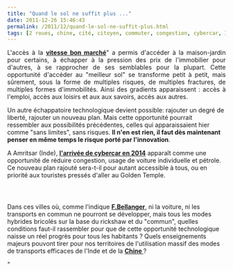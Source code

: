 ```yaml
---
title: "Quand le sol ne suffit plus ..."
date: 2011-12-26 15:46:43
permalink: /2011/12/quand-le-sol-ne-suffit-plus.html
tags: [2 roues, chine, cité, citoyen, commuter, congestion, cybercar, Infrastructure, innovation, mode doux, multimodes, rickshaw, véhicule mono-usage]
---
```


<p style="text-align: justify">L'accès à la <a href=""http://www.addrn.fr/fileadmin/user_upload/observatoires/mobilite/mobilite_w.pdf"" target=""_blank""><strong>vitesse bon marché</strong></a>" a permis d'accéder à la maison-jardin pour certains, à échapper à la pression des prix de l'immobilier pour d'autres, à se rapprocher de ses semblables pour la plupart. Cette opportunité d'accéder au "meilleur sol" se transforme petit à petit, mais sûrement, sous la forme de multiples risques, de multiples fractures, de multiples formes d'immobilités. Ainsi des gradients apparaissent : accès à l'emploi, accès aux loisirs et aux aux savoirs, accès aux autres.</p> <p style=""text-align: justify"">Un autre échappatoire technologique devient possible: rajouter un degré de liberté, rajouter un nouveau plan. Mais cette opportunité pourrait ressembler aux possibilités précédentes, celles qui apparaissaient hier  comme "sans limites", sans risques. <strong>Il n'en est rien, il faut dès maintenant penser en même temps le risque porté par l'innovation</strong>. </p>  <!--more-->  A Amritsar (Inde), <a href=""http://www.ultraglobalprt.com/worlds-largest-urban-prt-system-announced/"" target=""_blank""><strong>l'arrivée de cybercar en 2014</strong></a> apparaît comme une opportunité de réduire congestion, usage de voiture individuelle et pétrole. Ce nouveau plan rajouté sera-t-il pour autant accessible à tous, ou en priorité aux touristes pressés d'aller au Golden Temple. <p><a href="https://gabrielplassat.github.io/transportsdufutur/wp-content/uploads/sites/6/old/6a0120a66d2ad4970b01675f68eaba970b-pi.jpg""><img alt=""Ultra_amritsar_2-1024x486"" border=""0"" class=""asset  asset-image at-xid-6a0120a66d2ad4970b01675f68eaba970b image-full"" src=""/wp-content/uploads/sites/6/old/6a0120a66d2ad4970b01675f68eaba970b-800wi.jpg"" title=""Ultra_amritsar_2-1024x486"" /></a></p> <p><a href="https://gabrielplassat.github.io/transportsdufutur/wp-content/uploads/sites/6/old/6a0120a66d2ad4970b0162fe748f3a970d-pi.jpg""><img alt=""Zero pollution pods Asr 1"" border=""0"" class=""asset  asset-image at-xid-6a0120a66d2ad4970b0162fe748f3a970d image-full"" src=""/wp-content/uploads/sites/6/old/6a0120a66d2ad4970b0162fe748f3a970d-800wi.jpg"" title=""Zero pollution pods Asr 1"" /></a></p> <p><a href="https://gabrielplassat.github.io/transportsdufutur/wp-content/uploads/sites/6/old/6a0120a66d2ad4970b015438f35cb0970c-pi.jpg""><img alt=""Zero Polluting Pods"" border=""0"" class=""asset  asset-image at-xid-6a0120a66d2ad4970b015438f35cb0970c image-full"" src=""/wp-content/uploads/sites/6/old/6a0120a66d2ad4970b015438f35cb0970c-800wi.jpg"" title=""Zero Polluting Pods"" /></a></p> <p style=""text-align: justify"">Dans ces villes où, comme l'indique <a href=""http://transit-city.blogspot.com/2011/12/dacca-light-mobility.html"" target=""_blank""><strong>F.Bellanger</strong></a>, ni la voiture, ni les transports en commun ne pourront se développer, mais tous les modes hybrides bricolés sur la base du rickshaw et du "commun", quelles conditions faut-il rassembler pour que de cette opportunité technologique naisse un réel progrès pour tous les habitants ? Quels enseignements majeurs pouvont tirer pour nos territoires de l'utilisation massif des modes de transports efficaces de l'Inde et de la <a href=""http://transit-city.blogspot.com/2011/12/beijing-big-return-of-bike-2.html"" target=""_blank""><strong>Chine </strong></a>?</p>"
